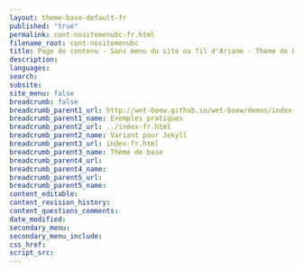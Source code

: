 ```yaml
---
layout: theme-base-default-fr
published: "true"
permalink: cont-nositemenubc-fr.html
filename_root: cont-nositemenubc
title: Page de contenu - Sans menu du site ou fil d'Ariane - Thème de base
description:
languages:
search:
subsite:
site_menu: false
breadcrumb: false
breadcrumb_parent1_url: http://wet-boew.github.io/wet-boew/demos/index-fra.html
breadcrumb_parent1_name: Exemples pratiques
breadcrumb_parent2_url: ../index-fr.html
breadcrumb_parent2_name: Variant pour Jekyll
breadcrumb_parent3_url: index-fr.html
breadcrumb_parent3_name: Thème de base
breadcrumb_parent4_url:
breadcrumb_parent4_name:
breadcrumb_parent5_url:
breadcrumb_parent5_name:
content_editable:
content_revision_history:
content_questions_comments:
date_modified:
secondary_menu:
secondary_menu_include:
css_href:
script_src:
---
```


